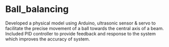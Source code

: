 # Ball_balancing
Developed a physical model using Arduino, ultrasonic sensor & servo to facilitate the precise movement of a ball
towards the central axis of a beam.
Included PID controller to provide feedback and response to the system which improves the accuracy of system.
